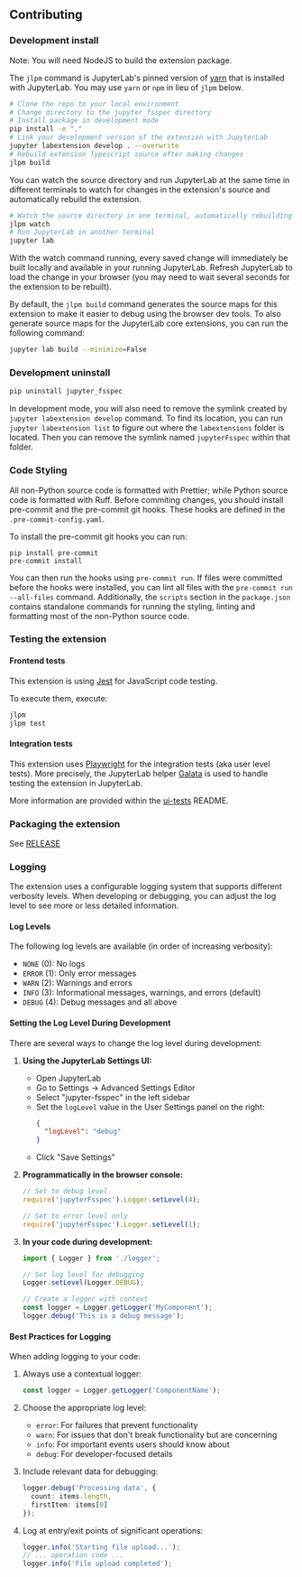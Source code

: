 ## Contributing

### Development install

Note: You will need NodeJS to build the extension package.

The `jlpm` command is JupyterLab's pinned version of
[yarn](https://yarnpkg.com/) that is installed with JupyterLab. You may use
`yarn` or `npm` in lieu of `jlpm` below.

```bash
# Clone the repo to your local environment
# Change directory to the jupyter_fsspec directory
# Install package in development mode
pip install -e "."
# Link your development version of the extension with JupyterLab
jupyter labextension develop . --overwrite
# Rebuild extension Typescript source after making changes
jlpm build
```

You can watch the source directory and run JupyterLab at the same time in different terminals to watch for changes in the extension's source and automatically rebuild the extension.

```bash
# Watch the source directory in one terminal, automatically rebuilding when needed
jlpm watch
# Run JupyterLab in another terminal
jupyter lab
```

With the watch command running, every saved change will immediately be built locally and available in your running JupyterLab. Refresh JupyterLab to load the change in your browser (you may need to wait several seconds for the extension to be rebuilt).

By default, the `jlpm build` command generates the source maps for this extension to make it easier to debug using the browser dev tools. To also generate source maps for the JupyterLab core extensions, you can run the following command:

```bash
jupyter lab build --minimize=False
```

### Development uninstall

```bash
pip uninstall jupyter_fsspec
```

In development mode, you will also need to remove the symlink created by `jupyter labextension develop`
command. To find its location, you can run `jupyter labextension list` to figure out where the `labextensions`
folder is located. Then you can remove the symlink named `jupyterFsspec` within that folder.

### Code Styling

All non-Python source code is formatted with Prettier; while Python source code is formatted with Ruff. Before commiting changes, you should install pre-commit and the pre-commit git hooks. These hooks are defined in the `.pre-commit-config.yaml`.

To install the pre-commit git hooks you can run:

```
pip install pre-commit
pre-commit install
```

You can then run the hooks using `pre-commit run`. If files were committed before the hooks were installed, you can lint all files with the `pre-commit run --all-files` command. Additionally, the `scripts` section in the `package.json` contains standalone commands for running the styling, linting and formatting most of the non-Python source code.

### Testing the extension

#### Frontend tests

This extension is using [Jest](https://jestjs.io/) for JavaScript code testing.

To execute them, execute:

```sh
jlpm
jlpm test
```

#### Integration tests

This extension uses [Playwright](https://playwright.dev/docs/intro) for the integration tests (aka user level tests).
More precisely, the JupyterLab helper [Galata](https://github.com/jupyterlab/jupyterlab/tree/master/galata) is used to handle testing the extension in JupyterLab.

More information are provided within the [ui-tests](./ui-tests/README.md) README.

### Packaging the extension

See [RELEASE](RELEASE.md)

### Logging

The extension uses a configurable logging system that supports different
verbosity levels. When developing or debugging, you can adjust the log level to
see more or less detailed information.

#### Log Levels

The following log levels are available (in order of increasing verbosity):

- `NONE` (0): No logs
- `ERROR` (1): Only error messages
- `WARN` (2): Warnings and errors
- `INFO` (3): Informational messages, warnings, and errors (default)
- `DEBUG` (4): Debug messages and all above

#### Setting the Log Level During Development

There are several ways to change the log level during development:

1. **Using the JupyterLab Settings UI:**

   - Open JupyterLab
   - Go to Settings → Advanced Settings Editor
   - Select "jupyter-fsspec" in the left sidebar
   - Set the `logLevel` value in the User Settings panel on the right:
     ```json
     {
       "logLevel": "debug"
     }
     ```
   - Click "Save Settings"

2. **Programmatically in the browser console:**

   ```javascript
   // Set to debug level
   require('jupyterFsspec').Logger.setLevel(4);

   // Set to error level only
   require('jupyterFsspec').Logger.setLevel(1);
   ```

3. **In your code during development:**

   ```typescript
   import { Logger } from './logger';

   // Set log level for debugging
   Logger.setLevel(Logger.DEBUG);

   // Create a logger with context
   const logger = Logger.getLogger('MyComponent');
   logger.debug('This is a debug message');
   ```

#### Best Practices for Logging

When adding logging to your code:

1. Always use a contextual logger:

   ```typescript
   const logger = Logger.getLogger('ComponentName');
   ```

2. Choose the appropriate log level:

   - `error`: For failures that prevent functionality
   - `warn`: For issues that don't break functionality but are concerning
   - `info`: For important events users should know about
   - `debug`: For developer-focused details

3. Include relevant data for debugging:

   ```typescript
   logger.debug('Processing data', {
     count: items.length,
     firstItem: items[0]
   });
   ```

4. Log at entry/exit points of significant operations:
   ```typescript
   logger.info('Starting file upload...');
   // ... operation code ...
   logger.info('File upload completed');
   ```
